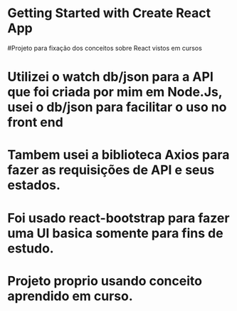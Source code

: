 # Getting Started with Create React App

#Projeto para fixação dos conceitos sobre React vistos em cursos

# Utilizei o watch db/json para a API que foi criada por mim em Node.Js, usei o db/json para facilitar o uso no front end

# Tambem usei a biblioteca Axios para fazer as requisições de API e seus estados.

# Foi usado react-bootstrap para fazer uma UI basica somente para fins de estudo.

# Projeto proprio usando conceito aprendido em curso.
